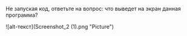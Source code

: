 Не запуская код, ответьте на вопрос: что выведет на экран данная программа?

![alt-текст](Screenshot_2 (1).png "Picture")